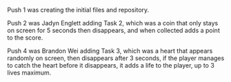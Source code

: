 Push 1 was creating the initial files and repository.

Push 2 was Jadyn Englett adding Task 2, which was a coin that only stays on screen for 5 seconds then disappears, and when collected adds a point to the score.

Push 4 was Brandon Wei adding Task 3, which was a heart that appears randomly on screen, then disappears after 3 seconds, if the player manages to catch the heart before it disappears, it adds a life to the player, up to 3 lives maximum.
